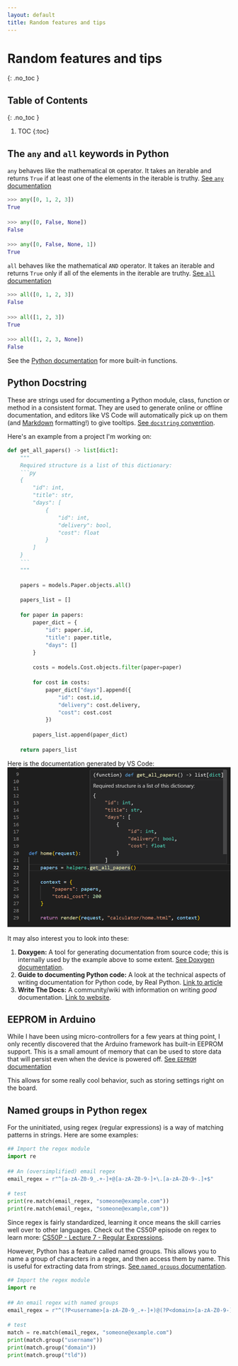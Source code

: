 ```yaml
---
layout: default
title: Random features and tips
---
```

# Random features and tips
{: .no_toc }

## Table of Contents
{: .no_toc }

1. TOC
{:toc}

## The `any` and `all` keywords in Python

`any` behaves like the mathematical `OR` operator. It takes an iterable and returns `True` if at least one of the elements in the iterable is truthy. [See `any` documentation](https://docs.python.org/library/functions.html#any)

```python
>>> any([0, 1, 2, 3])
True

>>> any([0, False, None])
False

>>> any([0, False, None, 1])
True
```

`all` behaves like the mathematical `AND` operator. It takes an iterable and returns `True` only if all of the elements in the iterable are truthy. [See `all` documentation](https://docs.python.org/library/functions.html#all)

```python
>>> all([0, 1, 2, 3])
False

>>> all([1, 2, 3])
True

>>> all([1, 2, 3, None])
False
```

See the [Python documentation](https://docs.python.org/3/library/functions.html) for more built-in functions.

## Python Docstring
These are strings used for documenting a Python module, class, function or method in a consistent format. They are used to generate online or offline documentation, and editors like VS Code will automatically pick up on them (and [Markdown](https://www.markdownguide.org/) formatting!) to give tooltips. [See `docstring` convention](https://www.python.org/dev/peps/pep-0257/).

Here's an example from a project I'm working on:

```python
def get_all_papers() -> list[dict]:
    """
    Required structure is a list of this dictionary:
    ```py
    {
        "id": int,
        "title": str,
        "days": [
            {
                "id": int,
                "delivery": bool,
                "cost": float
            }
        ]
    }
    ```
    """

    papers = models.Paper.objects.all()

    papers_list = []

    for paper in papers:
        paper_dict = {
            "id": paper.id,
            "title": paper.title,
            "days": []
        }

        costs = models.Cost.objects.filter(paper=paper)

        for cost in costs:
            paper_dict["days"].append({
                "id": cost.id,
                "delivery": cost.delivery,
                "cost": cost.cost
            })

        papers_list.append(paper_dict)

    return papers_list
```

Here is the documentation generated by VS Code:
![Tooltip shown in VS Code](assets/2-vscode-docstring.png)

It may also interest you to look into these:
1.  **Doxygen:** A tool for generating documentation from source code; this is internally used by the example above to some extent. [See Doxygen documentation](https://www.doxygen.nl/).
2.  **Guide to documenting Python code:** A look at the technical aspects of writing documentation for Python code, by Real Python. [Link to article](https://realpython.com/documenting-python-code/)
3.  **Write The Docs:** A community/wiki with information on writing *good* documentation. [Link to website](https://www.writethedocs.org/).

## EEPROM in Arduino
While I have been using micro-controllers for a few years at thing point, I only recently discovered that the Arduino framework has built-in EEPROM support. This is a small amount of memory that can be used to store data that will persist even when the device is powered off. [See `EEPROM` documentation](https://docs.arduino.cc/learn/built-in-libraries/eeprom)

This allows for some really cool behavior, such as storing settings right on the board.

## Named groups in Python regex
For the uninitiated, using regex (regular expressions) is a way of matching patterns in strings. Here are some examples:

```python
## Import the regex module
import re

## An (oversimplified) email regex
email_regex = r"^[a-zA-Z0-9_.+-]+@[a-zA-Z0-9-]+\.[a-zA-Z0-9-.]+$"

# test
print(re.match(email_regex, "someone@example.com"))
print(re.match(email_regex, "someone@example,com"))
```

Since regex is fairly standardized, learning it once means the skill carries well over to other languages. Check out the CS50P episode on regex to learn more: [CS50P - Lecture 7 - Regular Expressions](https://cs50.harvard.edu/python/2022/weeks/7/).

However, Python has a feature called named groups. This allows you to name a group of characters in a regex, and then access them by name. This is useful for extracting data from strings. [See `named groups` documentation](https://docs.python.org/3/howto/regex.html#non-capturing-and-named-groups).

```python
## Import the regex module
import re

## An email regex with named groups
email_regex = r"^(?P<username>[a-zA-Z0-9_.+-]+)@(?P<domain>[a-zA-Z0-9-]+)\.(?P<tld>[a-zA-Z0-9-.]+)$"

# test
match = re.match(email_regex, "someone@example.com")
print(match.group("username"))
print(match.group("domain"))
print(match.group("tld"))
```
